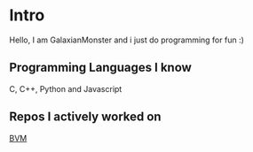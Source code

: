 # Intro
Hello, I am GalaxianMonster and i just do programming for fun :)
## Programming Languages I know
C, C++, Python and Javascript
## Repos I actively worked on
<a href="https://github.com/GalaxianMonster/bvm">BVM</a>
